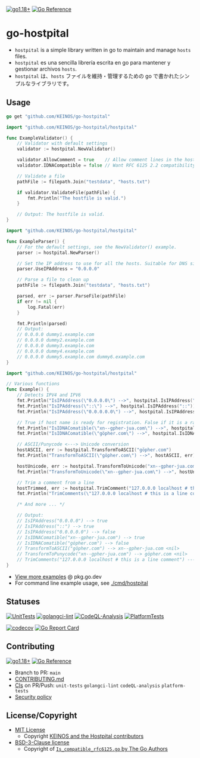 <!-- markdownlint-disable MD001 MD041 MD050 MD033 -->
[![go1.18+](https://img.shields.io/badge/Go-1.18--latest-blue?logo=go)](https://github.com/KEINOS/go-hostpital/blob/main/.github/workflows/unit-tests.yml "Supported versions")
[![Go Reference](https://pkg.go.dev/badge/github.com/KEINOS/go-hostpital.svg)](https://pkg.go.dev/github.com/KEINOS/go-hostpital/hostpital#section-documentation "Read generated documentation of the package")

# go-hostpital

- `hostpital` is a simple library written in go to maintain and manage `hosts` files.
- `hostpital` es una sencilla librería escrita en go para mantener y gestionar archivos `hosts`.
- `hostpital` は、`hosts` ファイルを維持・管理するための go で書かれたシンプルなライブラリです。

## Usage

```go
go get "github.com/KEINOS/go-hostpital"
```

```go
import "github.com/KEINOS/go-hostpital/hostpital"

func ExampleValidator() {
    // Validator with default settings
    validator := hostpital.NewValidator()

    validator.AllowComment = true    // Allow comment lines in the hostfile.
    validator.IDNACompatible = false // Want RFC 6125 2.2 compatibility. If true, IDNA2008 compatible.

    // Validate a file
    pathFile := filepath.Join("testdata", "hosts.txt")

    if validator.ValidateFile(pathFile) {
        fmt.Println("The hostfile is valid.")
    }

    // Output: The hostfile is valid.
}
```

```go
import "github.com/KEINOS/go-hostpital/hostpital"

func ExampleParser() {
    // For the default settings, see the NewValidator() example.
    parser := hostpital.NewParser()

    // Set the IP address to use for all the hosts. Suitable for DNS sinkhole.
    parser.UseIPAddress = "0.0.0.0"

    // Parse a file to clean up
    pathFile := filepath.Join("testdata", "hosts.txt")

    parsed, err := parser.ParseFile(pathFile)
    if err != nil {
        log.Fatal(err)
    }

    fmt.Println(parsed)
    // Output:
    // 0.0.0.0 dummy1.example.com
    // 0.0.0.0 dummy2.example.com
    // 0.0.0.0 dummy3.example.com
    // 0.0.0.0 dummy4.example.com
    // 0.0.0.0 dummy5.example.com dummy6.example.com
}
```

```go
import "github.com/KEINOS/go-hostpital/hostpital"

// Various functions
func Example() {
    // Detects IPV4 and IPV6
    fmt.Println("IsIPAddress(\"0.0.0.0\") -->", hostpital.IsIPAddress("0.0.0.0"))
    fmt.Println("IsIPAddress(\"::\") -->", hostpital.IsIPAddress("::"))
    fmt.Println("IsIPAddress(\"0.0.0.0.0\") -->", hostpital.IsIPAddress("0.0.0.0.0"))

    // True if host name is ready for registration. False if it is a raw punycode or not IDNA2008 compatible.
    fmt.Println("IsIDNAComatible(\"xn--gpher-jua.com\") -->", hostpital.IsIDNAComatible("xn--gpher-jua.com"))
    fmt.Println("IsIDNAComatible(\"göpher.com\") -->", hostpital.IsIDNAComatible("göpher.com"))

    // ASCII/Punycode <---> Unicode conversion
    hostASCII, err := hostpital.TransformToASCII("göpher.com")
    fmt.Println("TransformToASCII(\"göpher.com\") -->", hostASCII, err)

    hostUnicode, err := hostpital.TransformToUnicode("xn--gpher-jua.com")
    fmt.Println("TransformToUnicode(\"xn--gpher-jua.com\") -->", hostUnicode, err)

    // Trim a comment from a line
    hostTrimmed, err := hostpital.TrimComment("127.0.0.0 localhost # this is a line comment")
    fmt.Println("TrimComments(\"127.0.0.0 localhost # this is a line comment\") --->", hostTrimmed, err)

    /* And more ... */

    // Output:
    // IsIPAddress("0.0.0.0") --> true
    // IsIPAddress("::") --> true
    // IsIPAddress("0.0.0.0.0") --> false
    // IsIDNAComatible("xn--gpher-jua.com") --> true
    // IsIDNAComatible("göpher.com") --> false
    // TransformToASCII("göpher.com") --> xn--gpher-jua.com <nil>
    // TransformToPunycode("xn--gpher-jua.com") --> göpher.com <nil>
    // TrimComments("127.0.0.0 localhost # this is a line comment") ---> 127.0.0.0 localhost  <nil>
}
```

- [View more examples](https://pkg.go.dev/github.com/KEINOS/go-hostpital/hostpital#pkg-examples) @ pkg.go.dev
- For command line example usage, see [./cmd/hostpital](./cmd/hostpital)

## Statuses

[![UnitTests](https://github.com/KEINOS/go-hostpital/actions/workflows/unit-tests.yml/badge.svg)](https://github.com/KEINOS/go-hostpital/actions/workflows/unit-tests.yml)
[![golangci-lint](https://github.com/KEINOS/go-hostpital/actions/workflows/golangci-lint.yml/badge.svg)](https://github.com/KEINOS/go-hostpital/actions/workflows/golangci-lint.yml)
[![CodeQL-Analysis](https://github.com/KEINOS/go-hostpital/actions/workflows/codeQL-analysis.yml/badge.svg)](https://github.com/KEINOS/go-hostpital/actions/workflows/codeQL-analysis.yml)
[![PlatformTests](https://github.com/KEINOS/go-hostpital/actions/workflows/platform-tests.yml/badge.svg)](https://github.com/KEINOS/go-hostpital/actions/workflows/platform-tests.yml)

[![codecov](https://codecov.io/gh/KEINOS/go-hostpital/branch/main/graph/badge.svg?token=IQKfPZPiU1)](https://codecov.io/gh/KEINOS/go-hostpital)
[![Go Report Card](https://goreportcard.com/badge/github.com/KEINOS/go-hostpital)](https://goreportcard.com/report/github.com/KEINOS/go-hostpital)

## Contributing

[![go1.18+](https://img.shields.io/badge/Go-1.18--latest-blue?logo=go)](https://github.com/KEINOS/go-hostpital/blob/main/.github/workflows/unit-tests.yml "Supported versions")
[![Go Reference](https://pkg.go.dev/badge/github.com/KEINOS/go-hostpital.svg)](https://pkg.go.dev/github.com/KEINOS/go-hostpital#section-documentation "Read generated documentation of the app")

- Branch to PR: `main`
- [CONTRIBUTING.md](https://github.com/KEINOS/go-hostpital/blob/main/.github/CONTRIBUTING.md)
- [CIs](https://github.com/KEINOS/go-hostpital/actions) on PR/Push: `unit-tests` `golangci-lint` `codeQL-analysis` `platform-tests`
- [Security policy](https://github.com/KEINOS/go-hostpital/blob/main/.github/SECURITY.md)

## License/Copyright

- [MIT License](https://github.com/KEINOS/go-hostpital/blob/main/LICENSE)
  - Copyright [KEINOS and the Hostpital contributors](https://github.com/KEINOS/go-hostpital/graphs/contributors)
- [BSD-3-Clause license](https://github.com/golang/go/blob/master/LICENSE)
  - Copyright of [`Is_compatible_rfc6125.go` by The Go Authors](https://github.com/KEINOS/go-hostpital/blob/main/hostpital/Is_compatible_rfc6125.go)
